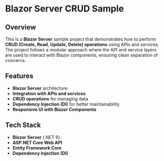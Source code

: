 # Blazor Server CRUD Sample

## Overview
This is a **Blazor Server** sample project that demonstrates how to perform **CRUD (Create, Read, Update, Delete) operations** using APIs and services. The project follows a modular approach where the API and service layers are used to interact with Blazor components, ensuring clean separation of concerns.

## Features
- **Blazor Server** architecture  
- **Integration with APIs and services**  
- **CRUD operations** for managing data  
- **Dependency Injection (DI)** for better maintainability  
- **Responsive UI with Blazor Components**  

## Tech Stack
- **Blazor Server** (.NET 6)  
- **ASP.NET Core Web API**  
- **Entity Framework Core**  
- **Dependency Injection (DI)**  
